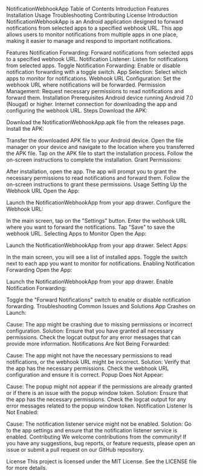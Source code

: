 NotificationWebhookApp
Table of Contents
Introduction
Features
Installation
Usage
Troubleshooting
Contributing
License
Introduction
NotificationWebhookApp is an Android application designed to forward notifications from selected apps to a specified webhook URL. This app allows users to monitor notifications from multiple apps in one place, making it easier to manage and respond to important notifications.

Features
Notification Forwarding: Forward notifications from selected apps to a specified webhook URL.
Notification Listener: Listen for notifications from selected apps.
Toggle Notification Forwarding: Enable or disable notification forwarding with a toggle switch.
App Selection: Select which apps to monitor for notifications.
Webhook URL Configuration: Set the webhook URL where notifications will be forwarded.
Permission Management: Request necessary permissions to read notifications and forward them.
Installation
Prerequisites
Android device running Android 7.0 (Nougat) or higher.
Internet connection for downloading the app and configuring the webhook URL.
Steps
Download the APK:

Download the NotificationWebhookApp.apk file from the releases page.
Install the APK:

Transfer the downloaded APK file to your Android device.
Open the file manager on your device and navigate to the location where you transferred the APK file.
Tap on the APK file to start the installation process.
Follow the on-screen instructions to complete the installation.
Grant Permissions:

After installation, open the app.
The app will prompt you to grant the necessary permissions to read notifications and forward them. Follow the on-screen instructions to grant these permissions.
Usage
Setting Up the Webhook URL
Open the App:

Launch the NotificationWebhookApp from your app drawer.
Configure the Webhook URL:

In the main screen, tap on the "Settings" button.
Enter the webhook URL where you want to forward the notifications.
Tap "Save" to save the webhook URL.
Selecting Apps to Monitor
Open the App:

Launch the NotificationWebhookApp from your app drawer.
Select Apps:

In the main screen, you will see a list of installed apps.
Toggle the switch next to each app you want to monitor for notifications.
Enabling Notification Forwarding
Open the App:

Launch the NotificationWebhookApp from your app drawer.
Enable Notification Forwarding:

Toggle the "Forward Notifications" switch to enable or disable notification forwarding.
Troubleshooting
Common Issues and Solutions
App Crashes on Launch:

Cause: The app might be crashing due to missing permissions or incorrect configuration.
Solution: Ensure that you have granted all necessary permissions. Check the logcat output for any error messages that can provide more information.
Notifications Are Not Being Forwarded:

Cause: The app might not have the necessary permissions to read notifications, or the webhook URL might be incorrect.
Solution: Verify that the app has the necessary permissions. Check the webhook URL configuration and ensure it is correct.
Popup Does Not Appear:

Cause: The popup might not appear if the permissions are already granted or if there is an issue with the popup window token.
Solution: Ensure that the app has the necessary permissions. Check the logcat output for any error messages related to the popup window token.
Notification Listener Is Not Enabled:

Cause: The notification listener service might not be enabled.
Solution: Go to the app settings and ensure that the notification listener service is enabled.
Contributing
We welcome contributions from the community! If you have any suggestions, bug reports, or feature requests, please open an issue or submit a pull request on our GitHub repository.

License
This project is licensed under the MIT License. See the LICENSE file for more details.
